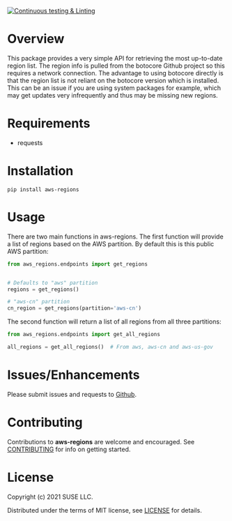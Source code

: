 [![Continuous testing & Linting](https://github.com/SUSE-Enceladus/aws-regions/actions/workflows/ci.yml/badge.svg)](https://github.com/SUSE-Enceladus/aws-regions/actions/workflows/ci.yml)

Overview
========

This package provides a very simple API for retrieving the most up-to-date
region list. The region info is pulled from the botocore Github project so
this requires a network connection. The advantage to using botocore directly
is that the region list is not reliant on the botocore version which is
installed. This can be an issue if you are using system packages for example,
which may get updates very infrequently and thus may be missing new regions.


Requirements
============

- requests

Installation
============

```shell
pip install aws-regions
```

Usage
=====

There are two main functions in aws-regions. The first function will provide
a list of regions based on the AWS partition. By default this is this public
AWS partition:

```python
from aws_regions.endpoints import get_regions


# Defaults to "aws" partition
regions = get_regions()

# "aws-cn" partition
cn_region = get_regions(partition='aws-cn')
```

The second function will return a list of all regions from all three
partitions:

```python
from aws_regions.endpoints import get_all_regions

all_regions = get_all_regions()  # From aws, aws-cn and aws-us-gov
```

Issues/Enhancements
===================

Please submit issues and requests to
[Github](https://github.com/SUSE-Enceladus/aws-regions/issues).

Contributing
============

Contributions to **aws-regions** are welcome and encouraged. See
[CONTRIBUTING](https://github.com/SUSE-Enceladus/aws-regions/blob/master/CONTRIBUTING.md)
for info on getting started.

License
=======

Copyright (c) 2021 SUSE LLC.

Distributed under the terms of MIT license, see
[LICENSE](https://github.com/SUSE-Enceladus/aws-regions/blob/master/LICENSE)
for details.

